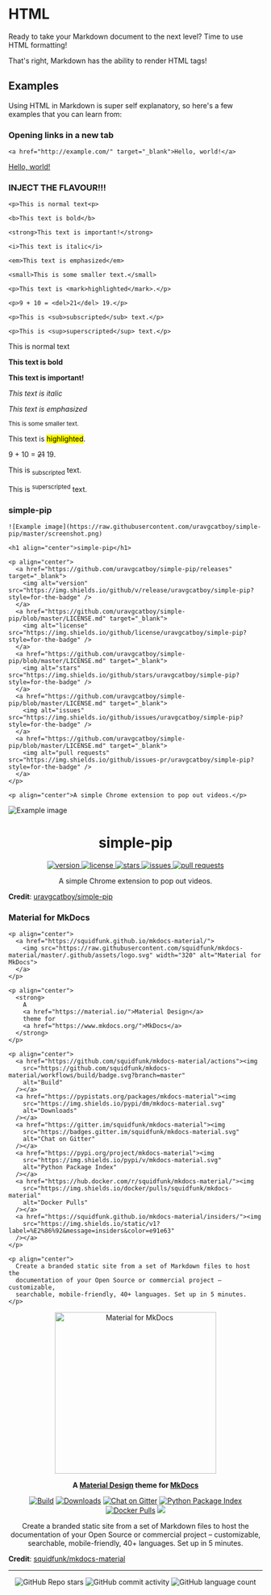 # HTML

Ready to take your Markdown document to the next level? Time to use HTML formatting!

That's right, Markdown has the ability to render HTML tags!

## Examples

Using HTML in Markdown is super self explanatory, so here's a few examples that you can learn from:

### Opening links in a new tab

```
<a href="http://example.com/" target="_blank">Hello, world!</a>
```

<a href="http://example.com/" target="_blank">Hello, world!</a>

### INJECT THE FLAVOUR!!!

```
<p>This is normal text<p>

<b>This text is bold</b>

<strong>This text is important!</strong>

<i>This text is italic</i>

<em>This text is emphasized</em>

<small>This is some smaller text.</small>

<p>This text is <mark>highlighted</mark>.</p>

<p>9 + 10 = <del>21</del> 19.</p>

<p>This is <sub>subscripted</sub> text.</p>

<p>This is <sup>superscripted</sup> text.</p>
```

<p>This is normal text<p>

<b>This text is bold</b>

<strong>This text is important!</strong>

<i>This text is italic</i>

<em>This text is emphasized</em>

<small>This is some smaller text.</small>

<p>This text is <mark>highlighted</mark>.</p>

<p>9 + 10 = <del>21</del> 19.</p>

<p>This is <sub>subscripted</sub> text.</p>

<p>This is <sup>superscripted</sup> text.</p>

### simple-pip

```
![Example image](https://raw.githubusercontent.com/uravgcatboy/simple-pip/master/screenshot.png)

<h1 align="center">simple-pip</h1>

<p align="center">
  <a href="https://github.com/uravgcatboy/simple-pip/releases" target="_blank">
    <img alt="version" src="https://img.shields.io/github/v/release/uravgcatboy/simple-pip?style=for-the-badge" />
  </a>
  <a href="https://github.com/uravgcatboy/simple-pip/blob/master/LICENSE.md" target="_blank">
    <img alt="license" src="https://img.shields.io/github/license/uravgcatboy/simple-pip?style=for-the-badge" />
  </a>
  <a href="https://github.com/uravgcatboy/simple-pip/blob/master/LICENSE.md" target="_blank">
    <img alt="stars" src="https://img.shields.io/github/stars/uravgcatboy/simple-pip?style=for-the-badge" />
  </a>
  <a href="https://github.com/uravgcatboy/simple-pip/blob/master/LICENSE.md" target="_blank">
    <img alt="issues" src="https://img.shields.io/github/issues/uravgcatboy/simple-pip?style=for-the-badge" />
  </a>
  <a href="https://github.com/uravgcatboy/simple-pip/blob/master/LICENSE.md" target="_blank">
    <img alt="pull requests" src="https://img.shields.io/github/issues-pr/uravgcatboy/simple-pip?style=for-the-badge" />
  </a>
</p>

<p align="center">A simple Chrome extension to pop out videos.</p>
```

![Example image](https://raw.githubusercontent.com/uravgcatboy/simple-pip/master/screenshot.png)

<h1 align="center">simple-pip</h1>

<p align="center">
  <a href="https://github.com/uravgcatboy/simple-pip/releases" target="_blank">
    <img alt="version" src="https://img.shields.io/github/v/release/uravgcatboy/simple-pip?style=for-the-badge" />
  </a>
  <a href="https://github.com/uravgcatboy/simple-pip/blob/master/LICENSE.md" target="_blank">
    <img alt="license" src="https://img.shields.io/github/license/uravgcatboy/simple-pip?style=for-the-badge" />
  </a>
  <a href="https://github.com/uravgcatboy/simple-pip/blob/master/LICENSE.md" target="_blank">
    <img alt="stars" src="https://img.shields.io/github/stars/uravgcatboy/simple-pip?style=for-the-badge" />
  </a>
  <a href="https://github.com/uravgcatboy/simple-pip/blob/master/LICENSE.md" target="_blank">
    <img alt="issues" src="https://img.shields.io/github/issues/uravgcatboy/simple-pip?style=for-the-badge" />
  </a>
  <a href="https://github.com/uravgcatboy/simple-pip/blob/master/LICENSE.md" target="_blank">
    <img alt="pull requests" src="https://img.shields.io/github/issues-pr/uravgcatboy/simple-pip?style=for-the-badge" />
  </a>
</p>

<p align="center">A simple Chrome extension to pop out videos.</p>

**Credit**: [uravgcatboy/simple-pip](https://github.com/uravgcatboy/simple-pip)

### Material for MkDocs

```
<p align="center">
  <a href="https://squidfunk.github.io/mkdocs-material/">
    <img src="https://raw.githubusercontent.com/squidfunk/mkdocs-material/master/.github/assets/logo.svg" width="320" alt="Material for MkDocs">
  </a>
</p>

<p align="center">
  <strong>
    A
    <a href="https://material.io/">Material Design</a>
    theme for
    <a href="https://www.mkdocs.org/">MkDocs</a>
  </strong>
</p>

<p align="center">
  <a href="https://github.com/squidfunk/mkdocs-material/actions"><img
    src="https://github.com/squidfunk/mkdocs-material/workflows/build/badge.svg?branch=master"
    alt="Build"
  /></a>
  <a href="https://pypistats.org/packages/mkdocs-material"><img
    src="https://img.shields.io/pypi/dm/mkdocs-material.svg"
    alt="Downloads"
  /></a>
  <a href="https://gitter.im/squidfunk/mkdocs-material"><img
    src="https://badges.gitter.im/squidfunk/mkdocs-material.svg"
    alt="Chat on Gitter"
  /></a>
  <a href="https://pypi.org/project/mkdocs-material"><img
    src="https://img.shields.io/pypi/v/mkdocs-material.svg"
    alt="Python Package Index"
  /></a>
  <a href="https://hub.docker.com/r/squidfunk/mkdocs-material/"><img
    src="https://img.shields.io/docker/pulls/squidfunk/mkdocs-material"
    alt="Docker Pulls"
  /></a>
  <a href="https://squidfunk.github.io/mkdocs-material/insiders/"><img
    src="https://img.shields.io/static/v1?label=%E2%86%92&message=insiders&color=e91e63"
  /></a>
</p>

<p align="center">
  Create a branded static site from a set of Markdown files to host the
  documentation of your Open Source or commercial project – customizable,
  searchable, mobile-friendly, 40+ languages. Set up in 5 minutes.
</p>
```

<p align="center">
  <a href="https://squidfunk.github.io/mkdocs-material/">
    <img src="https://raw.githubusercontent.com/squidfunk/mkdocs-material/master/.github/assets/logo.svg" width="320" alt="Material for MkDocs">
  </a>
</p>

<p align="center">
  <strong>
    A
    <a href="https://material.io/">Material Design</a>
    theme for
    <a href="https://www.mkdocs.org/">MkDocs</a>
  </strong>
</p>

<p align="center">
  <a href="https://github.com/squidfunk/mkdocs-material/actions"><img
    src="https://github.com/squidfunk/mkdocs-material/workflows/build/badge.svg?branch=master"
    alt="Build"
  /></a>
  <a href="https://pypistats.org/packages/mkdocs-material"><img
    src="https://img.shields.io/pypi/dm/mkdocs-material.svg"
    alt="Downloads"
  /></a>
  <a href="https://gitter.im/squidfunk/mkdocs-material"><img
    src="https://badges.gitter.im/squidfunk/mkdocs-material.svg"
    alt="Chat on Gitter"
  /></a>
  <a href="https://pypi.org/project/mkdocs-material"><img
    src="https://img.shields.io/pypi/v/mkdocs-material.svg"
    alt="Python Package Index"
  /></a>
  <a href="https://hub.docker.com/r/squidfunk/mkdocs-material/"><img
    src="https://img.shields.io/docker/pulls/squidfunk/mkdocs-material"
    alt="Docker Pulls"
  /></a>
  <a href="https://squidfunk.github.io/mkdocs-material/insiders/"><img
    src="https://img.shields.io/static/v1?label=%E2%86%92&message=insiders&color=e91e63"
  /></a>
</p>

<p align="center">
  Create a branded static site from a set of Markdown files to host the
  documentation of your Open Source or commercial project – customizable,
  searchable, mobile-friendly, 40+ languages. Set up in 5 minutes.
</p>

**Credit**: [squidfunk/mkdocs-material](https://github.com/squidfunk/mkdocs-material)


<!-- Footer -->

---

<p align="center">
  <img alt="GitHub Repo stars" src="https://img.shields.io/github/stars/uravgcatboy/formatting?style=for-the-badge">
  <img alt="GitHub commit activity" src="https://img.shields.io/github/commit-activity/m/uravgcatboy/formatting?style=for-the-badge">
  <img alt="GitHub language count" src="https://img.shields.io/github/languages/count/uravgcatboy/formatting?style=for-the-badge">
</p>
